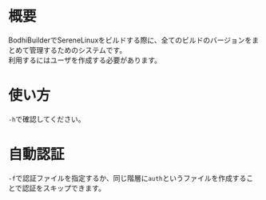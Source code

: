 # 概要
BodhiBuilderでSereneLinuxをビルドする際に、全てのビルドのバージョンをまとめて管理するためのシステムです。  
利用するにはユーザを作成する必要があります。  

# 使い方
`-h`で確認してください。

# 自動認証
`-f`で認証ファイルを指定するか、同じ階層に`auth`というファイルを作成することで認証をスキップできます。